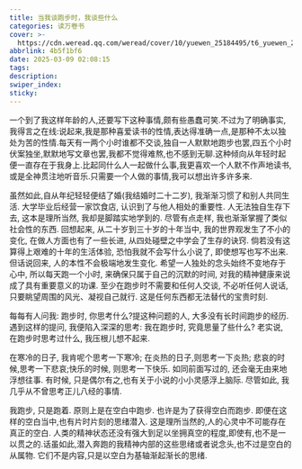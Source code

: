 ```yaml
---
title: 当我谈跑步时，我谈些什么
categories: 读万卷书
cover: >-
  https://cdn.weread.qq.com/weread/cover/10/yuewen_25184495/t6_yuewen_251844951740049944.jpg
abbrlink: 4b5f1bf6
date: 2025-03-09 02:08:15
tags:
description:
swiper_index:
sticky:
---
```


一个到了我这样年龄的人,还要写下这种事情,颇有些愚蠢可笑.不过为了明确事实,我得言之在线:说起来,我是那种喜爱读书的性情,表达得准确一点,是那种不太以独处为苦的性情.每天有一两个小时谁都不交谈,独自一人默默地跑步也罢,四五个小时伏案独坐,默默地写文章也罢,我都不觉得难熬,也不感到无聊.这种倾向从年轻时起便一直存在于我身上.比起同什么人一起做什么事,我更喜欢一个人默不作声地读书,或是全神贯注地听音乐.只需要一个人做的事情,我可以想出许多许多来.

虽然如此,自从年纪轻轻便结了婚(我结婚时二十二岁), 我渐渐习惯了和别人共同生活. 大学毕业后经营一家饮食店, 认识到了与他人相处的重要性. 人无法独自生存下去, 这本是理所当然, 我却是脚踏实地学到的. 尽管有点走样, 我也渐渐掌握了类似社会性的东西. 回想起来, 从二十岁到三十岁的十年当中, 我的世界观发生了不小的变化, 在做人方面也有了一些长进, 从四处碰壁之中学会了生存的诀窍. 倘若没有这算得上艰难的十年的生活体验, 恐怕我就不会写什么小说了, 即使想写也写不出来. 但话说回来, 人的本性不会极端地发生变化. 希望一人独处的念头始终不变地存于心中, 所以每天跑一个小时, 来确保只属于自己的沉默的时间, 对我的精神健康来说成了具有重要意义的功课. 至少在跑步时不需要和任何人交谈, 不必听任何人说话, 只要眺望周围的风光、凝视自己就行. 这是任何东西都无法替代的宝贵时刻.

每每有人问我: 跑步时, 你思考什么?提这种问题的人, 大多没有长时间跑步的经历. 遇到这样的提问, 我便陷入深深的思考: 我在跑步时, 究竟思量了些什么? 老实说, 在跑步时思考过什么, 我压根儿想不起来.

在寒冷的日子, 我肯呢个思考一下寒冷; 在炎热的日子,则思考一下炎热; 悲哀的时候,思考一下悲哀;快乐的时候, 则思考一下快乐. 如同前面写过的, 还会毫无由来地浮想往事. 有时候, 只是偶尔有之,也有关于小说的小小灵感浮上脑际. 尽管如此, 我几乎从不曾思考正儿八经的事情.

我跑步, 只是跑着. 原则上是在空白中跑步. 也许是为了获得空白而跑步. 即便在这样的空白当中,也有片时片刻的思绪潜入. 这是理所当然的,人的心灵中不可能存在真正的空白. 人类的精神状态还没有强大到足以坐拥真空的程度,即使有,也不是一以贯之的.话虽如此,潜入奔跑的我精神内部的这些思绪或者说念头,也不过是空白的从属物. 它们不是内容,只是以空白为基轴渐起渐长的思绪.

